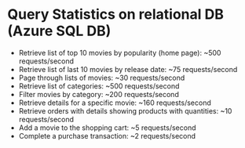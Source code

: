 # Query Statistics on relational DB (Azure SQL DB)

- Retrieve list of top 10 movies by popularity (home page): ~500 requests/second
- Retrieve list of last 10 movies by release date: ~75 requests/second
- Page through lists of movies: ~30 requests/second
- Retrieve list of categories: ~500 requests/second
- Filter movies by category: ~200 requests/second
- Retrieve details for a specific movie: ~160 requests/second
- Retrieve orders with details showing products with quantities: ~10 requests/second
- Add a movie to the shopping cart: ~5 requests/second
- Complete a purchase transaction: ~2 requests/second
